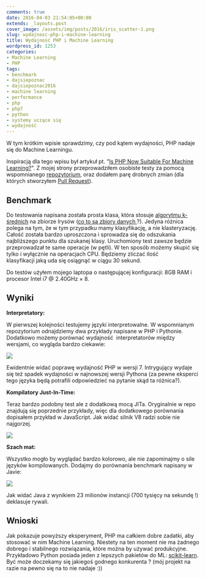 ```yaml
---
comments: true
date: 2016-04-03 21:54:05+00:00
extends: _layouts.post
cover_image: /assets/img/posts/2016/iris_scatter-1.png
slug: wydajnosc-php-i-machine-learning
title: Wydajność PHP i Machine Learning
wordpress_id: 1253
categories:
- Machine Learning
- PHP
tags:
- benchmark
- dajsiepoznac
- dajsiepoznac2016
- machine learning
- performance
- php
- php7
- python
- systemy uczące się
- wydajność
---
```


W tym krótkim wpisie sprawdzimy, czy pod kątem wydajności, PHP nadaje się do Machine Learningu.<!-- more -->

Inspiracją dla tego wpisu był artykuł pt. "[Is PHP Now Suitable For Machine Learning?](https://medium.com/@syntheticmatt/is-php-now-suitable-for-machine-learning-a24e0f3233ac#.bg5tvd6qz)". Z mojej strony przeprowadziłem osobiste testy za pomocą wspomnianego [repozytorium](https://github.com/syntheticminds/php7-ml-comparison), oraz dodałem parę drobnych zmian (dla których stworzyłem [Pull Request](https://github.com/syntheticminds/php7-ml-comparison/pull/1)).


## Benchmark


Do testowania napisana została prosta klasa, która stosuje [algorytmu k-średnich](https://itcraftsman.pl/algorytm-k-srednich-uczenie-nienadzorowane/) na zbiorze Irysów ([co to są zbiory danych ](https://itcraftsman.pl/ogolnodostepne-zbiory-danych-do-machine-learningu/)?). Jedyna różnica polega na tym, że w tym przypadku mamy klasyfikację, a nie klasteryzację. Całość została bardzo uproszczona i sprowadza się do odszukania najbliższego punktu dla szukanej klasy. Uruchomiony test zawsze będzie przeprowadzał te same operacje (w pętli). W ten sposób możemy skupić się tylko i wyłącznie na operacjach CPU. Będziemy zliczać ilość klasyfikacji jaką uda się osiągnąć w ciągu 30 sekund.

Do testów użyłem mojego laptopa o następującej konfiguracji: 8GB RAM i procesor Intel i7 @ 2.40GHz × 8.


## Wyniki


**Interpretatory:**

W pierwszej kolejności testujemy języki interpretowalne. W wspomnianym repozytorium odnajdziemy dwa przykłady napisane w PHP i Pythonie. Dodatkowo możemy porównać wydajność  interpretatorów między wersjami, co wygląda bardzo ciekawie:

![](/assets/img/posts/2016/php-ml-1-1.png)

Ewidentnie widać poprawę wydajność PHP w wersji 7. Intrygujący wydaje się też spadek wydajności w najnowszej wersji Pythona (za pewne eksperci tego języka będą potrafili odpowiedzieć na pytanie skąd ta różnica?).

**Kompilatory Just-In-Time:**

Teraz bardzo podobny test ale z dodatkową mocą JITa. Oryginalnie w repo znajdują się poprzednie przykłady, więc dla dodatkowego porównania dopisałem przykład w JavaScript. Jak widać silnik V8 radzi sobie nie najgorzej.

![](/assets/img/posts/2016/php-ml-2-1.png)

**Szach mat:**

Wszystko mogło by wyglądać bardzo kolorowo, ale nie zapominajmy o sile języków kompilowanych. Dodajmy do porównania benchmark napisany w Javie:

![](/assets/img/posts/2016/php-ml-3-1.png)

Jak widać Java z wynikiem 23 milionów instancji (700 tysięcy na sekundę !) deklasuje rywali.


## Wnioski


Jak pokazuje powyższy eksperyment, PHP ma całkiem dobre zadatki, aby stosować w nim Machine Learning. Niestety na ten moment nie ma żadnego dobrego i stabilnego rozwiązania, które można by używać produkcyjne. Przykładowo Python posiada jeden z lepszych pakietów do ML: [scikit-learn](https://scikit-learn.org/stable/). Być może doczekamy się jakiegoś godnego konkurenta ? (mój projekt na razie na pewno się na to nie nadaje :))
